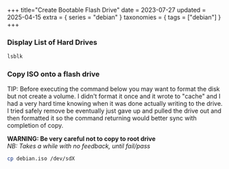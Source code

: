 +++
title="Create Bootable Flash Drive"
date = 2023-07-27
updated = 2025-04-15
extra = { series = "debian" }
taxonomies = { tags = ["debian"] }
+++

### Display List of Hard Drives

```sh
lsblk
```

### Copy ISO onto a flash drive

TIP: Before executing the command below you may want to format the disk but not create a volume.
I didn't format it once and it wrote to "cache" and I had a very hard time knowing when it was done actually writing to the drive.
I tried safely remove be eventually just gave up and pulled the drive out and then formatted it so the command returning would better sync with completion of copy.

**WARNING: Be very careful not to copy to root drive**\
_NB: Takes a while with no feedback, until fail/pass_

```sh
cp debian.iso /dev/sdX
```
